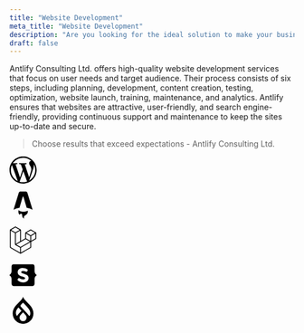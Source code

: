 ```yaml
---
title: "Website Development"
meta_title: "Website Development"
description: "Are you looking for the ideal solution to make your business more efficient?"
draft: false
---
```


Antlify Consulting Ltd. offers high-quality website development services that focus on user needs and target audience. Their process consists of six steps, including planning, development, content creation, testing, optimization, website launch, training, maintenance, and analytics. Antlify ensures that websites are attractive, user-friendly, and search engine-friendly, providing continuous support and maintenance to keep the sites up-to-date and secure.

> Choose results that exceed expectations - Antlify Consulting Ltd.

<div class="flex justify-center">
<svg role="img" width="48" class="opacity-50 hover:opacity-75 ease-in-out duration-300 mx-4" title="WordPress" viewBox="0 0 24 24" xmlns="http://www.w3.org/2000/svg"><title>WordPress</title><path d="M21.469 6.825c.84 1.537 1.318 3.3 1.318 5.175 0 3.979-2.156 7.456-5.363 9.325l3.295-9.527c.615-1.54.82-2.771.82-3.864 0-.405-.026-.78-.07-1.11m-7.981.105c.647-.03 1.232-.105 1.232-.105.582-.075.514-.93-.067-.899 0 0-1.755.135-2.88.135-1.064 0-2.85-.15-2.85-.15-.585-.03-.661.855-.075.885 0 0 .54.061 1.125.09l1.68 4.605-2.37 7.08L5.354 6.9c.649-.03 1.234-.1 1.234-.1.585-.075.516-.93-.065-.896 0 0-1.746.138-2.874.138-.2 0-.438-.008-.69-.015C4.911 3.15 8.235 1.215 12 1.215c2.809 0 5.365 1.072 7.286 2.833-.046-.003-.091-.009-.141-.009-1.06 0-1.812.923-1.812 1.914 0 .89.513 1.643 1.06 2.531.411.72.89 1.643.89 2.977 0 .915-.354 1.994-.821 3.479l-1.075 3.585-3.9-11.61.001.014zM12 22.784c-1.059 0-2.081-.153-3.048-.437l3.237-9.406 3.315 9.087c.024.053.05.101.078.149-1.12.393-2.325.609-3.582.609M1.211 12c0-1.564.336-3.05.935-4.39L7.29 21.709C3.694 19.96 1.212 16.271 1.211 12M12 0C5.385 0 0 5.385 0 12s5.385 12 12 12 12-5.385 12-12S18.615 0 12 0"/></svg>

<svg role="img" width="48" class="opacity-50 hover:opacity-75 ease-in-out duration-300 mx-4" viewBox="0 0 24 24" xmlns="http://www.w3.org/2000/svg"><title>Astro</title><path d="M16.074 16.86c-.72.616-2.157 1.035-3.812 1.035-2.032 0-3.735-.632-4.187-1.483-.161.488-.198 1.046-.198 1.402 0 0-.106 1.75 1.111 2.968 0-.632.513-1.145 1.145-1.145 1.083 0 1.082.945 1.081 1.712v.069c0 1.164.711 2.161 1.723 2.582a2.347 2.347 0 0 1-.236-1.029c0-1.11.652-1.523 1.41-2.003.602-.383 1.272-.807 1.733-1.66a3.129 3.129 0 0 0 .378-1.494 3.14 3.14 0 0 0-.148-.954zM15.551.6c.196.244.296.572.496 1.229l4.368 14.347a18.18 18.18 0 0 0-5.222-1.768L12.35 4.8a.37.37 0 0 0-.71.002l-2.81 9.603a18.175 18.175 0 0 0-5.245 1.771L7.974 1.827c.2-.656.3-.984.497-1.227a1.613 1.613 0 0 1 .654-.484C9.415 0 9.757 0 10.443 0h3.135c.686 0 1.03 0 1.32.117A1.614 1.614 0 0 1 15.55.6z"/></svg>

<svg role="img" width="48" class="opacity-50 hover:opacity-75 ease-in-out duration-300 mx-4" viewBox="0 0 24 24" xmlns="http://www.w3.org/2000/svg"><title>Laravel</title><path d="M23.642 5.43a.364.364 0 01.014.1v5.149c0 .135-.073.26-.189.326l-4.323 2.49v4.934a.378.378 0 01-.188.326L9.93 23.949a.316.316 0 01-.066.027c-.008.002-.016.008-.024.01a.348.348 0 01-.192 0c-.011-.002-.02-.008-.03-.012-.02-.008-.042-.014-.062-.025L.533 18.755a.376.376 0 01-.189-.326V2.974c0-.033.005-.066.014-.098.003-.012.01-.02.014-.032a.369.369 0 01.023-.058c.004-.013.015-.022.023-.033l.033-.045c.012-.01.025-.018.037-.027.014-.012.027-.024.041-.034H.53L5.043.05a.375.375 0 01.375 0L9.93 2.647h.002c.015.01.027.021.04.033l.038.027c.013.014.02.03.033.045.008.011.02.021.025.033.01.02.017.038.024.058.003.011.01.021.013.032.01.031.014.064.014.098v9.652l3.76-2.164V5.527c0-.033.004-.066.013-.098.003-.01.01-.02.013-.032a.487.487 0 01.024-.059c.007-.012.018-.02.025-.033.012-.015.021-.03.033-.043.012-.012.025-.02.037-.028.014-.01.026-.023.041-.032h.001l4.513-2.598a.375.375 0 01.375 0l4.513 2.598c.016.01.027.021.042.031.012.01.025.018.036.028.013.014.022.03.034.044.008.012.019.021.024.033.011.02.018.04.024.06.006.01.012.021.015.032zm-.74 5.032V6.179l-1.578.908-2.182 1.256v4.283zm-4.51 7.75v-4.287l-2.147 1.225-6.126 3.498v4.325zM1.093 3.624v14.588l8.273 4.761v-4.325l-4.322-2.445-.002-.003H5.04c-.014-.01-.025-.021-.04-.031-.011-.01-.024-.018-.035-.027l-.001-.002c-.013-.012-.021-.025-.031-.04-.01-.011-.021-.022-.028-.036h-.002c-.008-.014-.013-.031-.02-.047-.006-.016-.014-.027-.018-.043a.49.49 0 01-.008-.057c-.002-.014-.006-.027-.006-.041V5.789l-2.18-1.257zM5.23.81L1.47 2.974l3.76 2.164 3.758-2.164zm1.956 13.505l2.182-1.256V3.624l-1.58.91-2.182 1.255v9.435zm11.581-10.95l-3.76 2.163 3.76 2.163 3.759-2.164zm-.376 4.978L16.21 7.087 14.63 6.18v4.283l2.182 1.256 1.58.908zm-8.65 9.654l5.514-3.148 2.756-1.572-3.757-2.163-4.323 2.489-3.941 2.27z"/></svg>

<svg role="img" width="48" class="opacity-50 hover:opacity-75 ease-in-out duration-300 mx-4" viewBox="0 0 24 24" xmlns="http://www.w3.org/2000/svg"><title>Statamic</title><path d="M19.78 21.639c1.754 0 2.398-.756 2.398-2.607v-3.62c0-1.722.837-2.704 1.641-3.17.242-.145.242-.483 0-.644-.836-.531-1.64-1.642-1.64-3.122v-3.54c0-1.996-.548-2.575-2.302-2.575H4.123c-1.754 0-2.301.58-2.301 2.575v3.556c0 1.48-.805 2.59-1.641 3.122a.377.377 0 0 0 0 .643c.804.451 1.64 1.433 1.64 3.17v3.605c0 1.85.645 2.607 2.399 2.607zm-7.82-3.299c-1.883 0-3.25-.563-4.522-1.673a.891.891 0 0 1-.29-.676.83.83 0 0 1 .193-.563l.403-.515c.193-.242.402-.354.643-.354.274 0 .531.112.805.29a5.331 5.331 0 0 0 2.993.884c.885 0 1.593-.37 1.593-1.126 0-1.963-6.533-.885-6.533-5.294 0-2.366 1.93-3.685 4.441-3.685 1.77 0 3.074.515 4.04 1.126.24.161.402.483.402.805 0 .193-.049.37-.161.53l-.29.435c-.21.29-.45.435-.756.435-.21 0-.435-.08-.676-.193a5.07 5.07 0 0 0-2.398-.564c-.95 0-1.513.515-1.513 1.046 0 2.012 6.534.918 6.534 5.198 0 2.414-1.947 3.894-4.908 3.894z"/></svg>


<svg role="img" width="48" class="opacity-50 hover:opacity-75 ease-in-out duration-300 mx-4" viewBox="0 0 24 24" xmlns="http://www.w3.org/2000/svg"><title>Drupal</title><path d="M15.78 5.113C14.09 3.425 12.48 1.815 11.998 0c-.48 1.815-2.09 3.425-3.778 5.113-2.534 2.53-5.405 5.4-5.405 9.702a9.184 9.185 0 1018.368 0c0-4.303-2.871-7.171-5.405-9.702M6.72 16.954c-.563-.019-2.64-3.6 1.215-7.416l2.55 2.788a.218.218 0 01-.016.325c-.61.625-3.204 3.227-3.527 4.126-.066.186-.164.18-.222.177M12 21.677a3.158 3.158 0 01-3.158-3.159 3.291 3.291 0 01.787-2.087c.57-.696 2.37-2.655 2.37-2.655s1.774 1.988 2.367 2.649a3.09 3.09 0 01.792 2.093A3.158 3.158 0 0112 21.677m6.046-5.123c-.068.15-.223.398-.431.405-.371.014-.411-.177-.686-.583-.604-.892-5.864-6.39-6.848-7.455-.866-.935-.122-1.595.223-1.94C10.736 6.547 12 5.285 12 5.285s3.766 3.574 5.336 6.016c1.57 2.443 1.029 4.556.71 5.253"/></svg>
</div>
